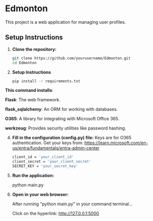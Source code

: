 # Edmonton

This project is a web application for managing user profiles.

## Setup Instructions

1. **Clone the repository:**

   ```sh
   git clone https://github.com/yourusername/Edmonton.git
   cd Edmonton

2. **Setup Instructions**
   ```sh
   pip install -r requirements.txt

**This command installs**:

**Flask**: The web framework.

**flask_sqlalchemy**: An ORM for working with databases.

**O365**: A library for integrating with Microsoft Office 365.

**werkzeug**: Provides security utilities like password hashing.

4. **Fill in the configuration (config.py) file:**
     Keys are for O365 authentication. 
     Get your keys from: https://learn.microsoft.com/en-us/entra/fundamentals/entra-admin-center 
    ```sh
    client_id = 'your_client_id'
    client_secret = 'your_client_secret'
    SECRET_KEY = 'your_secret_key'


5. **Run the application:**

    python main.py

6. **Open in your web browser:**

    After running "python main.py" in your command terminal...

    Click on the hyperlink: http://127.0.0.1:5000
